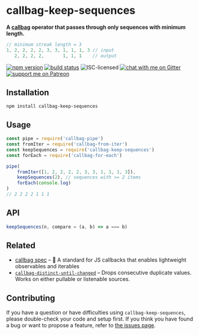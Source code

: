 # callbag-keep-sequences

**A [callbag](https://github.com/callbag/callbag#callbag-) operator that passes through only sequences with minimum length.**

```js
// minimum streak length = 3
1, 2, 2, 2, 2, 3, 3, 1, 1, 1, 3 // input
   2, 2, 2, 2,       1, 1, 1    // output
```

[![npm version](https://img.shields.io/npm/v/callbag-keep-sequences.svg)](https://www.npmjs.com/package/callbag-keep-sequences)
[![build status](https://api.travis-ci.org/derhuerst/callbag-keep-sequences.svg?branch=master)](https://travis-ci.org/derhuerst/callbag-keep-sequences)
![ISC-licensed](https://img.shields.io/github/license/derhuerst/callbag-keep-sequences.svg)
[![chat with me on Gitter](https://img.shields.io/badge/chat%20with%20me-on%20gitter-512e92.svg)](https://gitter.im/derhuerst)
[![support me on Patreon](https://img.shields.io/badge/support%20me-on%20patreon-fa7664.svg)](https://patreon.com/derhuerst)


## Installation

```shell
npm install callbag-keep-sequences
```


## Usage

```js
const pipe = require('callbag-pipe')
const fromIter = require('callbag-from-iter')
const keepSequences = require('callbag-keep-sequences')
const forEach = require('callbag-for-each')

pipe(
	fromIter([1, 2, 2, 2, 2, 3, 3, 1, 1, 1, 3]),
	keepSequences(2), // sequences with >= 2 items
	forEach(console.log)
)
// 2 2 2 2 1 1 1
```


## API

```js
keepSequences(n, compare = (a, b) => a === b)
```


## Related

- [callbag spec](https://github.com/callbag/callbag#callbag-) – 👜 A standard for JS callbacks that enables lightweight observables and iterables
- [`callbag-distinct-until-changed`](https://github.com/Andarist/callbag-distinct-until-changed) – Drops consecutive duplicate values. Works on either pullable or listenable sources.


## Contributing

If you have a question or have difficulties using `callbag-keep-sequences`, please double-check your code and setup first. If you think you have found a bug or want to propose a feature, refer to [the issues page](https://github.com/derhuerst/callbag-keep-sequences/issues).
